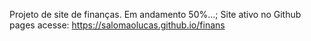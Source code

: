 Projeto de site de finanças.
Em andamento 50%...;
Site ativo no Github pages
acesse: https://salomaolucas.github.io/finans
